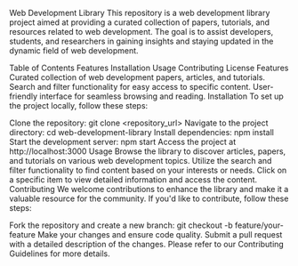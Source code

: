 Web Development Library
This repository is a web development library project aimed at providing a curated collection of papers, tutorials, and resources related to web development. The goal is to assist developers, students, and researchers in gaining insights and staying updated in the dynamic field of web development.

Table of Contents
Features
Installation
Usage
Contributing
License
Features
Curated collection of web development papers, articles, and tutorials.
Search and filter functionality for easy access to specific content.
User-friendly interface for seamless browsing and reading.
Installation
To set up the project locally, follow these steps:

Clone the repository: git clone <repository_url>
Navigate to the project directory: cd web-development-library
Install dependencies: npm install
Start the development server: npm start
Access the project at http://localhost:3000
Usage
Browse the library to discover articles, papers, and tutorials on various web development topics.
Utilize the search and filter functionality to find content based on your interests or needs.
Click on a specific item to view detailed information and access the content.
Contributing
We welcome contributions to enhance the library and make it a valuable resource for the community. If you'd like to contribute, follow these steps:

Fork the repository and create a new branch: git checkout -b feature/your-feature
Make your changes and ensure code quality.
Submit a pull request with a detailed description of the changes.
Please refer to our Contributing Guidelines for more details.
